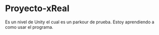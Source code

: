 # Proyecto-xReal

Es un nivel de Unity el cual es un parkour de prueba. Estoy aprendiendo a como usar el programa.
